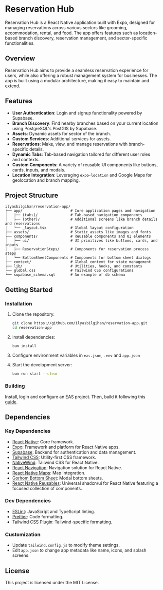 # Reservation Hub

Reservation Hub is a React Native application built with Expo, designed for managing reservations across various sectors like grooming, accommodation, rental, and food. The app offers features such as location-based branch discovery, reservation management, and sector-specific functionalities.

## Overview

Reservation Hub aims to provide a seamless reservation experience for users, while also offering a robust management system for businesses. The app is built using a modular architecture, making it easy to maintain and extend.

## Features

- **User Authentication**: Login and signup functionality powered by Supabase.
- **Branch Discovery**: Find nearby branches based on your current location using PostgreSQL's PostGIS by Supabase.
- **Assets**: Dynamic assets for sector of the branch.
- **Custom Services**: Additional services for assets.
- **Reservations**: Make, view, and manage reservations with branch-specific details.
- **Dynamic Tabs**: Tab-based navigation tailored for different user roles and contexts.
- **Custom Components**: A variety of reusable UI components like buttons, cards, inputs, and modals.
- **Location Integration**: Leveraging `expo-location` and Google Maps for geolocation and branch mapping.

## Project Structure

```plain
ilyasbilgihan/reservation-app/
├── app/                      # Core application pages and navigation
│   ├── (tabs)/               # Tab-based navigation components
│   ├── (other)/              # Additional screens like branch details and reservations
│   └── _layout.tsx           # Global layout configuration
├── assets/                   # Static assets like images and fonts
├── components/               # Reusable components and UI elements
│   ├── ui/                   # UI primitives like buttons, cards, and inputs
│   ├── ReservationSteps/     # Components for reservation process steps
│   └── BottomSheetComponents # Components for bottom sheet dialogs
├── context/                  # Global context for state management
├── lib/                      # Utilities, hooks, and constants
└── global.css                # Tailwind CSS configurations
└── supabase_schema.sql       # An example of db schema
```

## Getting Started

### Installation

1. Clone the repository:

   ```bash
   git clone https://github.com/ilyasbilgihan/reservation-app.git
   cd reservation-app
   ```

2. Install dependencies:

   ```bash
   bun install
   ```

3. Configure environment variables in `eas.json`, `.env` and `app.json`

4. Start the development server:
   ```bash
   bun run start --clear
   ```

### Building

Install, login and configure an EAS project. Then, build it following this [guide](https://docs.expo.dev/build/setup/).

## Dependencies

### Key Dependencies

- [React Native](https://reactnative.dev/): Core framework.
- [Expo](https://expo.dev/): Framework and platform for React Native apps.
- [Supabase](https://supabase.io/): Backend for authentication and data management.
- [Tailwind CSS](https://tailwindcss.com/): Utility-first CSS framework.
- [NativeWind](https://www.nativewind.dev/): Tailwind CSS for React Native.
- [React Navigation](https://reactnavigation.org/): Navigation solution for React Native.
- [React Native Maps](https://github.com/react-native-maps/react-native-maps): Map integration.
- [Gorhom Bottom Sheet](https://gorhom.github.io/react-native-bottom-sheet/): Modal bottom sheets.
- [React Native Reusables](https://rnr-docs.vercel.app/getting-started/introduction/): Universal shadcn/ui for React Native featuring a focused collection of components.

### Dev Dependencies

- [ESLint](https://eslint.org/): JavaScript and TypeScript linting.
- [Prettier](https://prettier.io/): Code formatting.
- [Tailwind CSS Plugin](https://github.com/tailwindlabs/prettier-plugin-tailwindcss): Tailwind-specific formatting.

### Customization

- Update `tailwind.config.js` to modify theme settings.
- Edit `app.json` to change app metadata like name, icons, and splash screens.

## License

This project is licensed under the MIT License.
